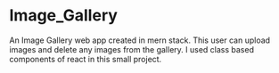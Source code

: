 # Image_Gallery
An Image Gallery web app created in mern stack. This user can upload images and delete any images from the gallery. I used class based components of react in this small project.
